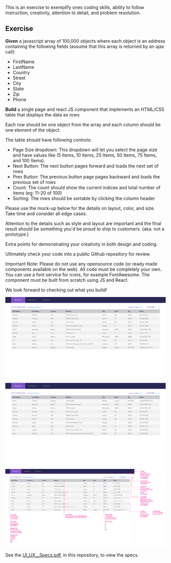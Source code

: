 
This is an exercise to exemplify ones coding skills, ability to follow instruction, creativity, attention to detail, and problem resolution.

## Exercise

**Given** a javascript array of 100,000 objects where each object is an address containing the following fields (assume that this array is returned by an ajax call):


* FirstName
* LastName
* Country
* Street
* City
* State
* Zip
* Phone



**Build** a single page and react JS component that implements an HTML/CSS table that displays the data as rows

Each row should be one object from the array and each column should be one element of the object. 

The table should have following controls:

* Page Size dropdown: This dropdown will let you select the page size and have values like (5 Items, 10 Items, 25 Items, 50 Items, 75 Items, and 100 Items).
* Next Button: The next button pages forward and loads the next set of rows
* Prev Button: The previous button page pages backward and loads the previous set of rows
* Count: The count should show the current indices and total number of items (eg: 11-20 of 100)
* Sorting: The rows should be sortable by clicking the column header

Please use the mock-up below for the details on layout, color, and size. Take time and consider all edge cases.

Attention to the details such as style and layout are important and the final result should be something you'd be proud to ship to customers. (aka. not a prototype.)

Extra points for demonstrating your creativity in both design and coding.

Ultimately check your code into a public Github repository for review.   

Important Note: Please do not use any opensource code (or ready made components available on the web). All code must be completely your own. You can use a font service for icons, for example FontAwesome. The component must be built from scratch using JS and React.

We look forward to checking out what you build!

![UX/UI exercise specs1](UI_UX_Specs_01.png)
![UX/UI exercise specs2](UI_UX_Specs_02.png)
![UX/UI exercise specs3](UI_UX_Specs_03.png)

See the <a href="UI_UX_Specs.pdf">UI_UX__Specs.pdf</a>, in this repository, to view the specs.
